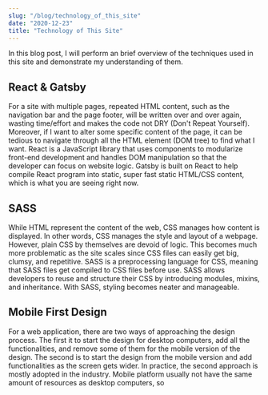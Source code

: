 ```yaml
---
slug: "/blog/technology_of_this_site"
date: "2020-12-23"
title: "Technology of This Site"
---
```


In this blog post, I will perform an brief overview of the techniques used in this site and demonstrate my understanding of them.

## React & Gatsby

For a site with multiple pages, repeated HTML content, such as the navigation bar and the page footer, will be written over and over again, wasting time/effort and makes the code not DRY (Don't Repeat Yourself). Moreover, if I want to alter some specific content of the page, it can be tedious to navigate through all the HTML element (DOM tree) to find what I want. React is a JavaScript library that uses components to modularize front-end development and handles DOM manipulation so that the developer can focus on website logic. Gatsby is built on React to help compile React program into static, super fast static HTML/CSS content, which is what you are seeing right now.

## SASS

While HTML represent the content of the web, CSS manages how content is displayed. In other words, CSS manages the style and layout of a webpage. However, plain CSS by themselves are devoid of logic. This becomes much more problematic as the site scales since CSS files can easily get big, clumsy, and repetitive. SASS is a preprocessing language for CSS, meaning that SASS files get compiled to CSS files before use. SASS allows developers to reuse and structure their CSS by introducing modules, mixins, and inheritance. With SASS, styling becomes neater and manageable.

## Mobile First Design

For a web application, there are two ways of approaching the design process. The first it to start the design for desktop computers, add all the functionalities, and remove some of them for the mobile version of the design. The second is to start the design from the mobile version and add functionalities as the screen gets wider. In practice, the second approach is mostly adopted in the industry. Mobile platform usually not have the same amount of resources as desktop computers, so
